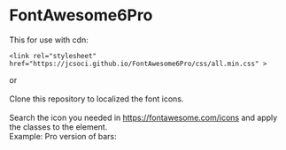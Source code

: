 # FontAwesome6Pro

This for use with cdn:
<br>
```
<link rel="stylesheet" href="https://jcsoci.github.io/FontAwesome6Pro/css/all.min.css" >
 ```
or
<br>
<br>
Clone this repository to localized the font icons.
<br>
<br>
Search the icon you needed in https://fontawesome.com/icons and apply the classes to the element.
<br>
Example: Pro version of bars: <i class="fa-sharp fa-regular fa-bars"></i>

